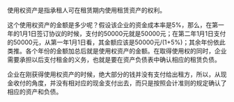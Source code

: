 使用权资产是指承租人可在租赁期内使用租赁资产的权利。

这个使用权资产的金额是多少呢？假设该企业的资金成本率是5%，那么，在第一年的1月1日签订协议的时候，支付的50000元就是50000元；在第二年1月1日支付的50000元，从第一年1月1日看，其金额应该是50000元/(1+5%)；其余年份依此类推。各个年份的金额加总后就是使用权资产的金额。在取得使用权的同时，企业需要承担以后支付租金的义务，也就是要在资产负债表中确认相应的租赁负债。

企业在刚获得使用权资产的时候，绝大部分的钱并没有支付给出租方，所以，从现金收付的角度，并没有相对应的现金支付出去，而只是按照会计准则的规定确认了相应的资产和负债。